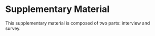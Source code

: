 # Supplementary Material
This supplementary material is composed of two parts: interview and survey.
